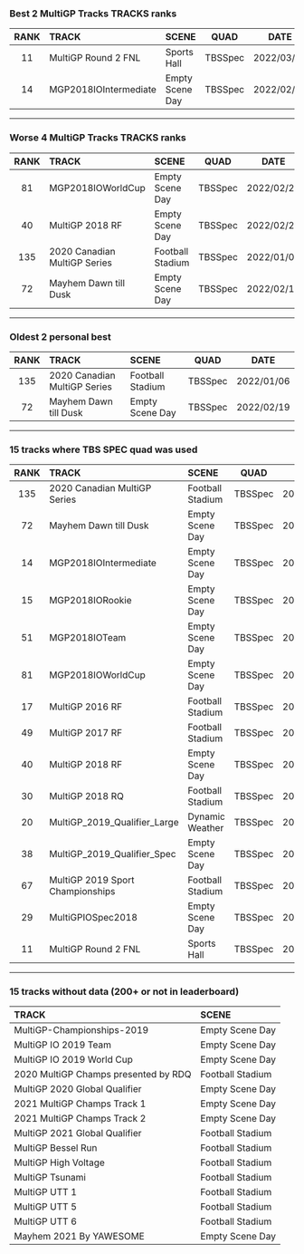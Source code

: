 ### Best 2 MultiGP Tracks TRACKS ranks
|RANK|TRACK|SCENE|QUAD|DATE|
|:---:|:---|:---|:---:|:---:|
|11|MultiGP Round 2 FNL|Sports Hall|TBSSpec|2022/03/05|
|14|MGP2018IOIntermediate|Empty Scene Day|TBSSpec|2022/02/20|
---
### Worse 4 MultiGP Tracks TRACKS ranks
|RANK|TRACK|SCENE|QUAD|DATE|
|:---:|:---|:---|:---:|:---:|
|81|MGP2018IOWorldCup|Empty Scene Day|TBSSpec|2022/02/26|
|40|MultiGP 2018 RF|Empty Scene Day|TBSSpec|2022/02/26|
|135|2020 Canadian MultiGP Series|Football Stadium|TBSSpec|2022/01/06|
|72|Mayhem Dawn till Dusk|Empty Scene Day|TBSSpec|2022/02/19|
---
### Oldest 2 personal best
|RANK|TRACK|SCENE|QUAD|DATE|
|:---:|:---|:---|:---:|:---:|
|135|2020 Canadian MultiGP Series|Football Stadium|TBSSpec|2022/01/06|
|72|Mayhem Dawn till Dusk|Empty Scene Day|TBSSpec|2022/02/19|
---
### 15 tracks where TBS SPEC quad was used
|RANK|TRACK|SCENE|QUAD|DATE|
|:---:|:---|:---|:---:|:---:|
|135|2020 Canadian MultiGP Series|Football Stadium|TBSSpec|2022/01/06|
|72|Mayhem Dawn till Dusk|Empty Scene Day|TBSSpec|2022/02/19|
|14|MGP2018IOIntermediate|Empty Scene Day|TBSSpec|2022/02/20|
|15|MGP2018IORookie|Empty Scene Day|TBSSpec|2022/02/20|
|51|MGP2018IOTeam|Empty Scene Day|TBSSpec|2022/02/26|
|81|MGP2018IOWorldCup|Empty Scene Day|TBSSpec|2022/02/26|
|17|MultiGP 2016 RF|Football Stadium|TBSSpec|2022/02/19|
|49|MultiGP 2017 RF|Football Stadium|TBSSpec|2022/02/26|
|40|MultiGP 2018 RF|Empty Scene Day|TBSSpec|2022/02/26|
|30|MultiGP 2018 RQ|Football Stadium|TBSSpec|2022/03/05|
|20|MultiGP_2019_Qualifier_Large|Dynamic Weather|TBSSpec|2022/03/05|
|38|MultiGP_2019_Qualifier_Spec|Empty Scene Day|TBSSpec|2022/03/05|
|67|MultiGP 2019 Sport Championships|Football Stadium|TBSSpec|2022/03/05|
|29|MultiGPIOSpec2018|Empty Scene Day|TBSSpec|2022/03/05|
|11|MultiGP Round 2 FNL|Sports Hall|TBSSpec|2022/03/05|
---
### 15 tracks without data (200+ or not in leaderboard)
|TRACK|SCENE|
|:---|:---|
|MultiGP-Championships-2019|Empty Scene Day|
|MultiGP IO 2019 Team|Empty Scene Day|
|MultiGP IO 2019 World Cup|Empty Scene Day|
|2020 MultiGP Champs presented by RDQ|Football Stadium|
|MultiGP 2020 Global Qualifier|Empty Scene Day|
|2021 MultiGP Champs Track 1|Empty Scene Day|
|2021 MultiGP Champs Track 2|Empty Scene Day|
|MultiGP 2021 Global Qualifier|Football Stadium|
|MultiGP Bessel Run|Football Stadium|
|MultiGP High Voltage|Football Stadium|
|MultiGP Tsunami|Football Stadium|
|MultiGP UTT 1|Football Stadium|
|MultiGP UTT 5|Football Stadium|
|MultiGP UTT 6|Football Stadium|
|Mayhem 2021 By YAWESOME|Empty Scene Day|
